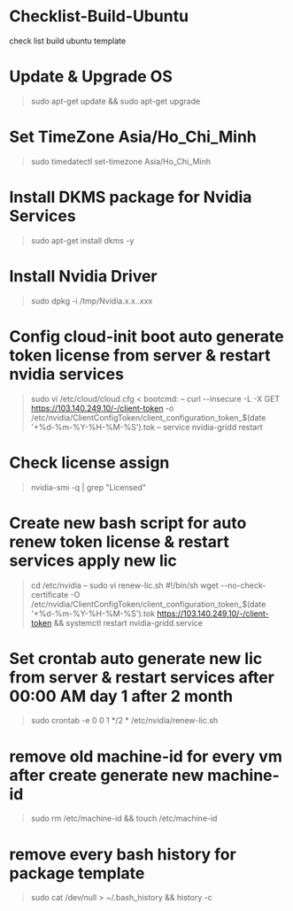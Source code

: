 # Checklist-Build-Ubuntu
check list build ubuntu template
# Update & Upgrade OS
> sudo apt-get update && sudo apt-get upgrade
# Set TimeZone Asia/Ho_Chi_Minh
> sudo timedatectl set-timezone Asia/Ho_Chi_Minh
# Install DKMS package for Nvidia Services
> sudo apt-get install dkms -y
# Install Nvidia Driver
> sudo dpkg -i /tmp/Nvidia.x.x..xxx
# Config cloud-init boot auto generate token license from server & restart nvidia services
> sudo vi /etc/cloud/cloud.cfg <
bootcmd:
 – curl --insecure -L -X GET https://103.140.249.10/-/client-token -o /etc/nvidia/ClientConfigToken/client_configuration_token_$(date '+%d-%m-%Y-%H-%M-%S').tok
 – service nvidia-gridd restart
# Check license assign
> nvidia-smi -q | grep "Licensed"
# Create new bash script for auto renew token license & restart services apply new lic
> cd /etc/nvidia
– sudo vi renew-lic.sh
#!/bin/sh
wget --no-check-certificate -O /etc/nvidia/ClientConfigToken/client_configuration_token_$(date '+%d-%m-%Y-%H-%M-%S').tok https://103.140.249.10/-/client-token && systemctl restart nvidia-gridd.service
# Set crontab auto generate new lic from server & restart services after 00:00 AM day 1 after 2 month
> sudo crontab -e
0 0 1 */2 * /etc/nvidia/renew-lic.sh
# remove old machine-id for every vm after create generate new machine-id 
> sudo rm /etc/machine-id && touch /etc/machine-id
# remove every bash history for package template
> sudo cat /dev/null > ~/.bash_history && history -c
